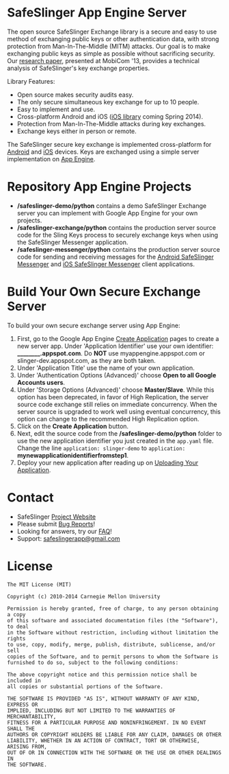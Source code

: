 SafeSlinger App Engine Server
===================
The open source SafeSlinger Exchange library is a secure and easy to use method of exchanging public keys or other authentication data, with strong protection from Man-In-The-Middle (MITM) attacks. Our goal is to make exchanging public keys as simple as possible without sacrificing security. Our [research paper](http://sparrow.ece.cmu.edu/group/pub/farb_safeslinger_mobicom2013.pdf), presented at MobiCom '13, provides a technical analysis of SafeSlinger's key exchange properties.

Library Features:

- Open source makes security audits easy.
- The only secure simultaneous key exchange for up to 10 people.
- Easy to implement and use.
- Cross-platform Android and iOS ([iOS library](http://github.com/SafeSlingerProject/SafeSlinger-iOS) coming Spring 2014).
- Protection from Man-In-The-Middle attacks during key exchanges.
- Exchange keys either in person or remote.

The SafeSlinger secure key exchange is implemented cross-platform for [Android](http://github.com/SafeSlingerProject/SafeSlinger-Android) and [iOS](http://github.com/SafeSlingerProject/SafeSlinger-iOS) devices. Keys are exchanged using a simple server implementation on [App Engine](http://github.com/SafeSlingerProject/SafeSlinger-AppEngine).

Repository App Engine Projects
=======

- **/safeslinger-demo/python** contains a demo SafeSlinger Exchange server you can implement with Google App Engine for your own projects.
- **/safeslinger-exchange/python** contains the production server source code for the Sling Keys process to securely exchange keys when using the SafeSlinger Messenger application.
- **/safeslinger-messenger/python** contains the production server source code for sending and receiving messages for the [Android SafeSlinger Messenger](http://play.google.com/store/apps/details?id=edu.cmu.cylab.starslinger) and [iOS SafeSlinger Messenger](http://itunes.apple.com/app/safeslinger/id493529867) client applications.

Build Your Own Secure Exchange Server
========
To build your own secure exchange server using App Engine:

1. First, go to the Google App Engine [Create Application](http://appengine.google.com/start/createapp) pages to create a new server app. Under 'Application Identifier' use your own identifier: **________.appspot.com**. Do **NOT** use myappengine.appspot.com or slinger-dev.appspot.com, as they are both taken.
3. Under 'Application Title' use the name of your own application.
4. Under 'Authentication Options (Advanced)' choose **Open to all Google Accounts users**.
5. Under 'Storage Options (Advanced)' choose **Master/Slave**. While this option has been deprecated, in favor of High Replication, the server source code exchange still relies on immediate concurrency. When the server source is upgraded to work well using eventual concurrency, this option can change to the recommended High Replication option.
6. Click on the **Create Application** button.
7. Next, edit the source code from the **/safeslinger-demo/python** folder to use the new application identifier you just created in the `app.yaml` file. Change the line `application: slinger-demo` to `application: `**mynewapplicationidentifierfromstep1**. 
8. Deploy your new application after reading up on [Uploading Your Application](http://developers.google.com/appengine/docs/python/gettingstartedpython27/uploading).
  
Contact
=======

* SafeSlinger [Project Website](http://www.cylab.cmu.edu/safeslinger)
* Please submit [Bug Reports](http://github.com/SafeSlingerProject/SafeSlinger-AppEngine/issues)!
* Looking for answers, try our [FAQ](http://www.cylab.cmu.edu/safeslinger/faq.html)!
* Support: <safeslingerapp@gmail.com>

License
=======
	The MIT License (MIT)

	Copyright (c) 2010-2014 Carnegie Mellon University

	Permission is hereby granted, free of charge, to any person obtaining a copy
	of this software and associated documentation files (the "Software"), to deal
	in the Software without restriction, including without limitation the rights
	to use, copy, modify, merge, publish, distribute, sublicense, and/or sell
	copies of the Software, and to permit persons to whom the Software is
	furnished to do so, subject to the following conditions:

	The above copyright notice and this permission notice shall be included in
	all copies or substantial portions of the Software.

	THE SOFTWARE IS PROVIDED "AS IS", WITHOUT WARRANTY OF ANY KIND, EXPRESS OR
	IMPLIED, INCLUDING BUT NOT LIMITED TO THE WARRANTIES OF MERCHANTABILITY,
	FITNESS FOR A PARTICULAR PURPOSE AND NONINFRINGEMENT. IN NO EVENT SHALL THE
	AUTHORS OR COPYRIGHT HOLDERS BE LIABLE FOR ANY CLAIM, DAMAGES OR OTHER
	LIABILITY, WHETHER IN AN ACTION OF CONTRACT, TORT OR OTHERWISE, ARISING FROM,
	OUT OF OR IN CONNECTION WITH THE SOFTWARE OR THE USE OR OTHER DEALINGS IN
	THE SOFTWARE.
